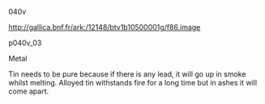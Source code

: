 040v

http://gallica.bnf.fr/ark:/12148/btv1b10500001g/f86.image

p040v_03

Metal

Tin needs to be pure because if there is any lead, it will go up in smoke whilst melting. Alloyed tin withstands fire for a long time but in ashes it will come apart.
